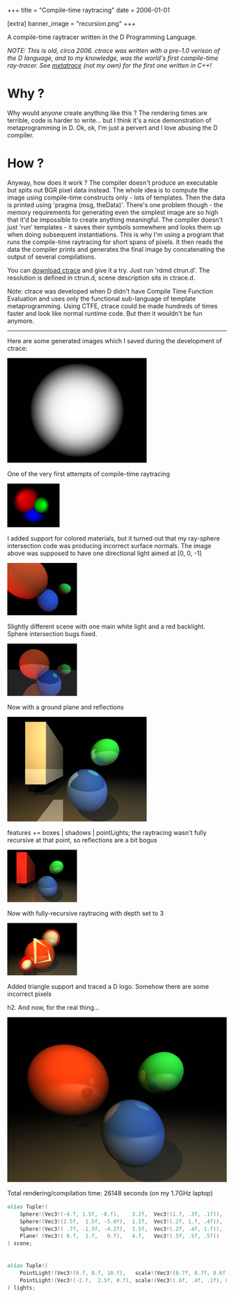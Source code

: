 +++
title = "Compile-time raytracing"
date = 2006-01-01

[extra]
banner_image = "recursion.png"
+++

A compile-time raytracer written in the D Programming Language.

<!-- more -->

_NOTE: This is old, circa 2006. ctrace was written with a pre-1.0 verison of the D language, and to my knowledge, was the world's first compile-time ray-tracer. See [metatrace](https://github.com/phresnel/metatrace) (not my own) for the first one written in C++!_

# Why ?

Why would anyone create anything like this ? The rendering times are terrible, code is harder to write... but I think it's a nice demonstration of metaprogramming in D.
Ok, ok, I'm just a pervert and I love abusing the D compiler.

# How ?

Anyway, how does it work ? The compiler doesn't produce an executable but spits out BGR pixel data instead. The whole idea is to compute the image using compile-time constructs only - lots of templates. Then the data is printed using 'pragma (msg, theData)'. There's one problem though - the memory requirements for generating even the simplest image are so high that it'd be impossible to create anything meaningful. The compiler doesn't just 'run' templates - it saves their symbols somewhere and looks them up when doing subsequent instantiations. This is why I'm using a program that runs the compile-time raytracing for short spans of pixels. It then reads the data the compiler prints and generates the final image by concatenating the output of several compilations.

You can [download ctrace](ctrace.zip) and give it a try. Just run 'rdmd ctrun.d'. The resolution is defined in ctrun.d, scene description sits in ctrace.d.

Note: ctrace was developed when D didn't have Compile Time Function Evaluation and uses only the functional sub-language of template metaprogramming. Using CTFE, ctrace could be made hundreds of times faster and look like normal runtime code. But then it wouldn't be fun anymore.

<hr />

Here are some generated images which I saved during the development of ctrace:

![](first%20attempts.png)

One of the very first attempts of compile-time raytracing

![](first%20bugs.png)

I added support for colored materials, but it turned out that my ray-sphere intersection code was producing incorrect surface normals. The image above was supposed to have one directional light aimed at [0, 0, -1]

![](bugs%20fixed.png)

Slightly different scene with one main white light and a red backlight. Sphere intersection bugs fixed.

![](reflections.png)

Now with a ground plane and reflections

![](better%20lighting.png)

features += boxes | shadows | pointLights; 
the raytracing wasn't fully recursive at that point, so reflections are a bit bogus

![](recursion.png)

Now with fully-recursive raytracing with depth set to 3

![](triangles.png)

Added triangle support and traced a D logo. Somehow there are some incorrect pixels

h2. And now, for the real thing...

![](big%20one.png)

Total rendering/compilation time: 26148 seconds (on my 1.7GHz laptop)

```d
alias Tuple!(
	Sphere!(Vec3!(-4.f, 1.5f, -8.f),	3.2f,  Vec3!(1.f, .3f, .1f)),
	Sphere!(Vec3!(2.5f,  1.5f, -5.0f),	1.2f,  Vec3!(.2f, 1.f, .4f)),
	Sphere!(Vec3!( .7f, -1.5f, -4.2f),	1.5f,  Vec3!(.2f, .4f, 1.f)),
	Plane! (Vec3!( 0.f,  1.f,   0.f),	4.f,   Vec3!(.5f, .5f, .5f))
) scene;


alias Tuple!(
	PointLight!(Vec3!(8.f, 8.f, 10.f),   scale!(Vec3!(0.7f, 0.7f, 0.6f), 30.f)),
	PointLight!(Vec3!(-2.f,  2.5f, 0.f), scale!(Vec3!(.6f, .4f, .1f), 8.f))
) lights;
```